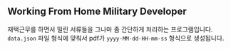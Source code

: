 ## Working From Home Military Developer
재택근무를 하면서 밀린 서류들을 그나마 좀 간단하게 처리하는 프로그램입니다. `data.json` 파일 형식에 맞춰서 pdf가 `yyyy-MM-dd-HH-mm-ss` 형식으로 생성됩니다.
